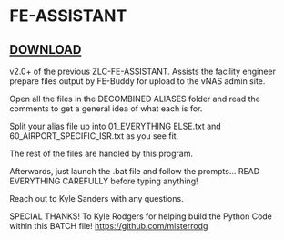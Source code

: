 # FE-ASSISTANT

## [DOWNLOAD](https://github.com/KSanders7070/FE-ASSISTANT/releases/latest/download/FE-ASSISTANT.bat)

v2.0+ of the previous ZLC-FE-ASSISTANT. Assists the facility engineer prepare files output by FE-Buddy for upload to the vNAS admin site.

Open all the files in the DECOMBINED ALIASES folder and read the comments to get a general idea of what each is for.

Split your alias file up into 01_EVERYTHING ELSE.txt and 60_AIRPORT_SPECIFIC_ISR.txt as you see fit.

The rest of the files are handled by this program.

Afterwards, just launch the .bat file and follow the prompts... READ EVERYTHING CAREFULLY before typing anything!

Reach out to Kyle Sanders with any questions.

SPECIAL THANKS! To Kyle Rodgers for helping build the Python Code within this BATCH file! https://github.com/misterrodg
